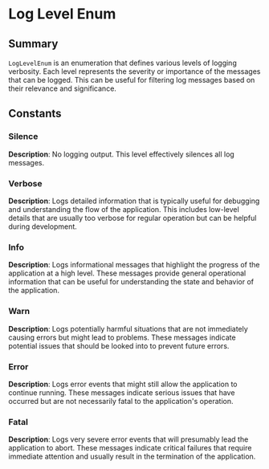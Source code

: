 # Log Level Enum


## Summary
`LogLevelEnum` is an enumeration that defines various levels of logging verbosity. Each level represents the severity or importance of the messages that can be logged. This can be useful for filtering log messages based on their relevance and significance.


## Constants
### Silence
**Description**: No logging output. This level effectively silences all log messages.

### Verbose
**Description**: Logs detailed information that is typically useful for debugging and understanding the flow of the application. This includes low-level details that are usually too verbose for regular operation but can be helpful during development.

### Info
**Description**: Logs informational messages that highlight the progress of the application at a high level. These messages provide general operational information that can be useful for understanding the state and behavior of the application.

### Warn
**Description**: Logs potentially harmful situations that are not immediately causing errors but might lead to problems. These messages indicate potential issues that should be looked into to prevent future errors.

### Error
**Description**: Logs error events that might still allow the application to continue running. These messages indicate serious issues that have occurred but are not necessarily fatal to the application's operation.

### Fatal
**Description**: Logs very severe error events that will presumably lead the application to abort. These messages indicate critical failures that require immediate attention and usually result in the termination of the application.
